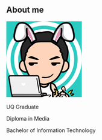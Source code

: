 ## About me

![That's me](/images/me.png)

<p class="fragment fade-in">UQ Graduate</p>

<p class="fragment fade-in">Diploma in Media</p>

<p class="fragment fade-in">Bachelor of Information Technology</p>
